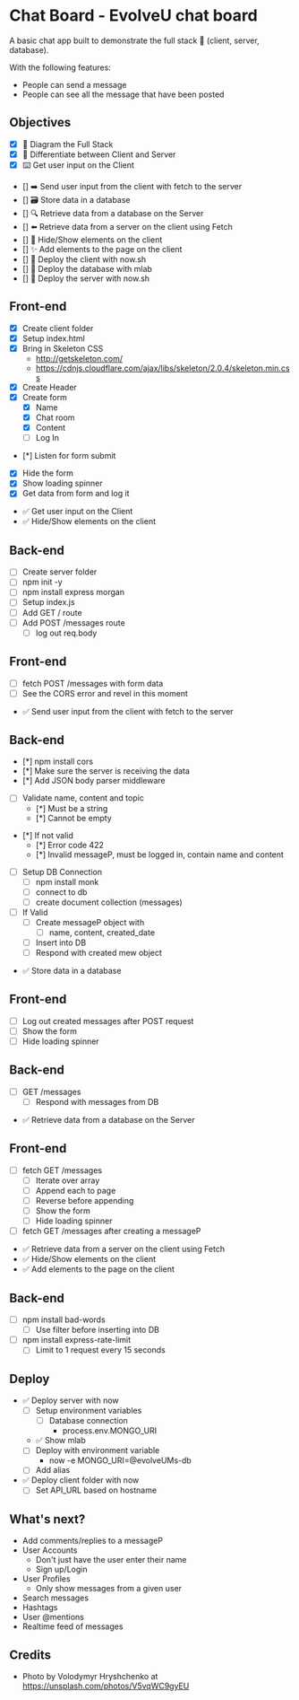 # Chat Board - EvolveU chat board

A basic chat app built to demonstrate the full stack 🥞 (client, server, database).

With the following features:

* People can send a message
* People can see all the message that have been posted

<!-- ![example-site](example-site.gif) -->

## Objectives

* [x] 📝 Diagram the Full Stack
* [x] 🔎 Differentiate between Client and Server
* [x] ⌨️ Get user input on the Client
* [] ➡️ Send user input from the client with fetch to the server
* [] 🗃 Store data in a database
* [] 🔍 Retrieve data from a database on the Server
* [] ⬅️ Retrieve data from a server on the client using Fetch
* [] 🙈 Hide/Show elements on the client
* [] ✨ Add elements to the page on the client
* [] 🚀 Deploy the client with now.sh
* [] 🚀 Deploy the database with mlab
* [] 🚀 Deploy the server with now.sh

## Front-end

* [x] Create client folder
* [x] Setup index.html
* [x] Bring in Skeleton CSS
  * http://getskeleton.com/
  * https://cdnjs.cloudflare.com/ajax/libs/skeleton/2.0.4/skeleton.min.css
* [x] Create Header
* [x] Create form
  * [x] Name
  * [x] Chat room
  * [x] Content
  * [ ] Log In
* [*] Listen for form submit
* [x] Hide the form
* [x] Show loading spinner
* [x] Get data from form and log it
* ✅ Get user input on the Client
* ✅ Hide/Show elements on the client

## Back-end

* [ ] Create server folder
* [ ] npm init -y
* [ ] npm install express morgan
* [ ] Setup index.js
* [ ] Add GET / route
* [ ] Add POST /messages route
  * [ ] log out req.body

## Front-end

* [ ] fetch POST /messages with form data
* [ ] See the CORS error and revel in this moment
* ✅ Send user input from the client with fetch to the server

## Back-end

* [*] npm install cors
* [*] Make sure the server is receiving the data
* [*] Add JSON body parser middleware
* [ ] Validate name, content and topic
  * [*] Must be a string
  * [*] Cannot be empty
* [*] If not valid
  * [*] Error code 422
  * [*] Invalid messageP, must be logged in, contain name and content
* [ ] Setup DB Connection
  * [ ] npm install monk
  * [ ] connect to db
  * [ ] create document collection (messages)
* [ ] If Valid
  * [ ] Create messageP object with
    * [ ] name, content, created_date
  * [ ] Insert into DB
  * [ ] Respond with created mew object
* ✅ Store data in a database

## Front-end

* [ ] Log out created messages after POST request
* [ ] Show the form
* [ ] Hide loading spinner

## Back-end

* [ ] GET /messages
  * [ ] Respond with messages from DB
* ✅ Retrieve data from a database on the Server

## Front-end

* [ ] fetch GET /messages
  * [ ] Iterate over array
  * [ ] Append each to page
  * [ ] Reverse before appending
  * [ ] Show the form
  * [ ] Hide loading spinner
* [ ] fetch GET /messages after creating a messageP
* ✅ Retrieve data from a server on the client using Fetch
* ✅ Hide/Show elements on the client
* ✅ Add elements to the page on the client

## Back-end

* [ ] npm install bad-words
  * [ ] Use filter before inserting into DB
* [ ] npm install express-rate-limit
  * [ ] Limit to 1 request every 15 seconds

## Deploy

* ✅ Deploy server with now
  * [ ] Setup environment variables
    * [ ] Database connection
      * process.env.MONGO_URI
  * ✅ Show mlab
  * [ ] Deploy with environment variable
    * now -e MONGO_URI=@evolveUMs-db
  * [ ] Add alias
* ✅ Deploy client folder with now
  * [ ] Set API_URL based on hostname

## What's next?

* Add comments/replies to a messageP
* User Accounts
  * Don't just have the user enter their name
  * Sign up/Login
* User Profiles
  - Only show messages from a given user
* Search messages
* Hashtags
* User @mentions
* Realtime feed of messages

## Credits
* Photo by Volodymyr Hryshchenko  at https://unsplash.com/photos/V5vqWC9gyEU
